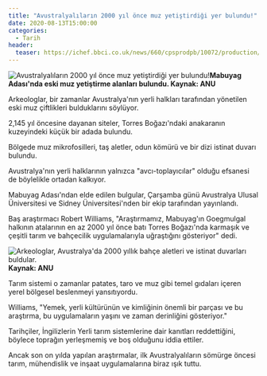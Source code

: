 ```yaml
---
title: "Avustralyalıların 2000 yıl önce muz yetiştirdiği yer bulundu!"
date: 2020-08-13T15:00:00
categories:
  - Tarih
header:
  teaser: https://ichef.bbci.co.uk/news/660/cpsprodpb/10072/production/_113905656_ancientbananacultivationsite.png
---
```

![Avustralyalıların 2000 yıl önce muz yetiştirdiği yer bulundu!](https://ichef.bbci.co.uk/news/660/cpsprodpb/10072/production/_113905656_ancientbananacultivationsite.png)**Mabuyag Adası'nda eski muz yetiştirme alanları bulundu. Kaynak: ANU**

Arkeologlar, bir zamanlar Avustralya'nın yerli halkları tarafından yönetilen eski muz çiftlikleri bulduklarını söylüyor.

2,145 yıl öncesine dayanan siteler, Torres Boğazı'ndaki anakaranın kuzeyindeki küçük bir adada bulundu.

Bölgede muz mikrofosilleri, taş aletler, odun kömürü ve bir dizi istinat duvarı bulundu.

Avustralya'nın yerli halklarının yalnızca "avcı-toplayıcılar" olduğu efsanesi de böylelikle ortadan kalkıyor.

Mabuyag Adası'ndan elde edilen bulgular, Çarşamba günü Avustralya Ulusal Üniversitesi ve Sidney Üniversitesi'nden bir ekip tarafından yayınlandı.

Baş araştırmacı Robert Williams, "Araştırmamız, Mabuyag'ın Goegmulgal halkının atalarının en az 2000 yıl önce batı Torres Boğazı'nda karmaşık ve çeşitli tarım ve bahçecilik uygulamalarıyla uğraştığını gösteriyor" dedi.

![Arkeologlar, Avustralya'da 2000 yıllık bahçe aletleri ve istinat duvarları buldular.](https://ichef.bbci.co.uk/news/660/cpsprodpb/10072/production/_113905656_ancientbananacultivationsite.png)**Kaynak: ANU**

Tarım sistemi o zamanlar patates, taro ve muz gibi temel gıdaları içeren yerel bölgesel beslenmeyi yansıtıyordu.

Williams, "Yemek, yerli kültürünün ve kimliğinin önemli bir parçası ve bu araştırma, bu uygulamaların yaşını ve zaman derinliğini gösteriyor."

Tarihçiler, İngilizlerin Yerli tarım sistemlerine dair kanıtları reddettiğini, böylece toprağın yerleşmemiş ve boş olduğunu iddia ettiler.

Ancak son on yılda yapılan araştırmalar, ilk Avustralyalıların sömürge öncesi tarım, mühendislik ve inşaat uygulamalarına biraz ışık tuttu.
